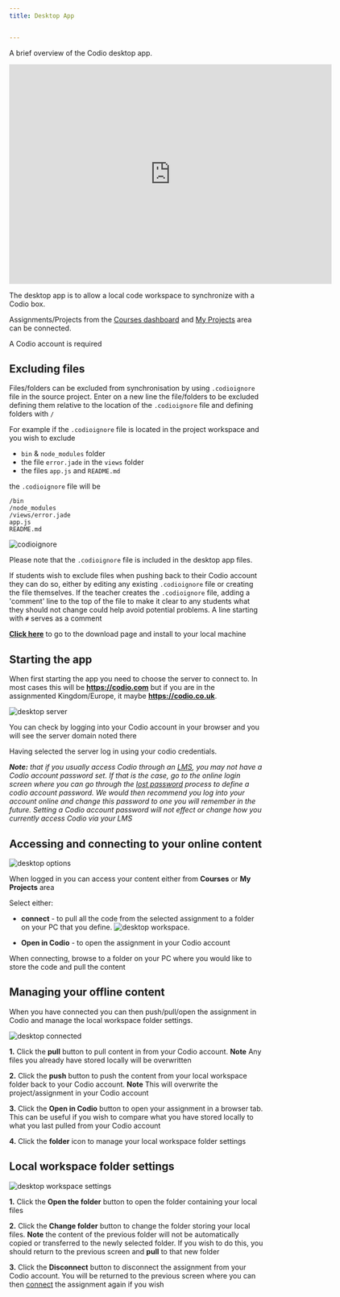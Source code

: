 ```yaml
---
title: Desktop App


---
```

A brief overview of the Codio desktop app.

<iframe src="https://player.vimeo.com/video/273506364" width="640" height="436" frameborder="0" webkitallowfullscreen mozallowfullscreen allowfullscreen></iframe>

The desktop app is to allow a local code workspace to synchronize with a Codio box.

Assignments/Projects from the [Courses dashboard](/students/#courses) and [My Projects](/students/#creating-projects) area can be connected.

A Codio account is required

<a name="codioignore"></a>

## Excluding files
Files/folders can be excluded from synchronisation by using `.codioignore` file in the source project.
Enter on a new line the file/folders to be excluded defining them relative to the location of the `.codioignore` file and defining folders with `/`

For example if the `.codioignore` file is located in the project workspace and you wish to exclude

- `bin` & `node_modules` folder
- the file `error.jade` in the `views` folder
- the files `app.js` and `README.md`

the `.codioignore` file will be

```
/bin
/node_modules
/views/error.jade
app.js
README.md
```
![codioignore](/img/codioignore.png)

Please note that the `.codioignore` file is included in the desktop app files.

If students wish to exclude files when pushing back to their Codio account they can do so, either by editing any existing `.codioignore` file or creating the file themselves. If the teacher creates the `.codioignore` file, adding a 'comment' line to the top of the file to make it clear to any students what they should not change could help avoid potential problems.
A line starting with `#` serves as a comment

**[Click here](https://www.codio.com/download)** to go to the download page and install to your local machine

## Starting the app
When first starting the app you need to choose the server to connect to. In most cases this will be **https://codio.com** but if you are in the assignmented Kingdom/Europe, it maybe **https://codio.co.uk**.

![desktop server](/img/desktop_server.png)

You can check by logging into your Codio account in your browser and you will see the server domain noted there

Having selected the server log in using your codio credentials.

<i>**Note:** that if you usually access Codio through an [LMS](/courses/lti1_0/), you may not have a Codio account password set. If that is the case, go to the online login screen where you can go through the [lost password](/dashboard/account/#forgot-your-password) process to define a codio account password. We would then recommend you log into your account online and change this password to one you will remember in the future.  Setting a Codio account password will not effect or change how you currently access Codio via your LMS</i>

<a name="connect"></a>
## Accessing and connecting to your online content
![desktop options](/img/desktop_options.png)

When logged in you can access your content either from **Courses** or **My Projects** area

Select either:

- **connect** - to pull all the code from the selected assignment to a folder on your PC that you define.
![desktop workspace](/img/desktop_workspace.png).

- **Open in Codio** - to open the assignment in your Codio account

When connecting, browse to a folder on your PC where you would like to store the code and pull the content

## Managing your offline content
When you have connected you can then push/pull/open the assignment in Codio and manage the local workspace folder settings.

![desktop connected](/img/desktop_connected.png)

**1.** Click the **pull** button to pull content in from your Codio account. **Note** Any files you already have stored locally will be overwritten

**2.** Click the **push** button to push the content from your local workspace folder back to your Codio account. **Note** This will overwrite the project/assignment in your Codio account

**3.** Click the **Open in Codio** button to open your assignment in a browser tab. This can be useful if you wish to compare what you have stored locally to what you last pulled from your Codio account

**4.** Click the **folder** icon to manage your local workspace folder settings

## Local workspace folder settings

![desktop workspace settings](/img/desktop_worspacesettings.png)

**1.** Click the **Open the folder** button to open the folder containing your local files

**2.** Click the **Change folder** button to change the folder storing your local files. **Note** the content of the previous folder will not be automatically copied or transferred to the newly selected folder. If you wish to do this, you should return to the previous screen and **pull** to that new folder

**3.** Click the **Disconnect** button to disconnect the assignment from your Codio account. You will be returned to the previous screen where you can then [connect](/dashboard/desktopapp/#accessing-and-connecting-to-your-online-content) the assignment again if you wish